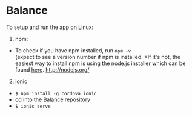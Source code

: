 Balance
=======

To setup and run the app on Linux:

1. npm:
  * To check if you have npm installed, run
    <code>npm -v</code>   
  (expect to see a version number if npm is installed.
  *If it's not, the easiest way to install npm is using the node.js installer which can be found [here](http://nodejs.org/ "Title"). http://nodejs.org/

2. ionic
  * <code>$ npm install -g cordova ionic</code>
  * cd into the Balance repository
  * <code>$ ionic serve</code>


